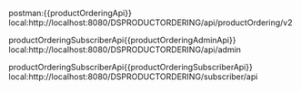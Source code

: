 
postman:{{productOrderingApi}}
local:http://localhost:8080/DSPRODUCTORDERING/api/productOrdering/v2

productOrderingSubscriberApi{{productOrderingAdminApi}}
local:http://localhost:8080/DSPRODUCTORDERING/api/admin

productOrderingSubscriberApi{{productOrderingSubscriberApi}}
local:http://localhost:8080/DSPRODUCTORDERING/subscriber/api

